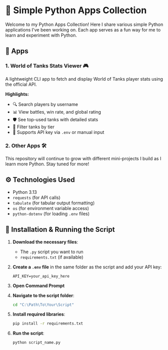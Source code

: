 # 🐍 Simple Python Apps Collection

Welcome to my Python Apps Collection! Here I share various simple Python applications I've been working on. Each app serves as a fun way for me to learn and experiment with Python.

## 🧩 Apps

### 1. **World of Tanks Stats Viewer** 🎮

A lightweight CLI app to fetch and display World of Tanks player stats using the official API.

**Highlights:**
- 🔍 Search players by username  
- 📊 View battles, win rate, and global rating  
- 🛡️ See top-used tanks with detailed stats  
- 🎯 Filter tanks by tier  
- 🔐 Supports API key via `.env` or manual input

### 2. **Other Apps** 🛠️

This repository will continue to grow with different mini-projects I build as I learn more Python. Stay tuned for more!

## ⚙️ Technologies Used

- Python 3.13  
- `requests` (for API calls)  
- `tabulate` (for tabular output formatting)  
- `os` (for environment variable access)  
- `python-dotenv` (for loading `.env` files)

## 🚀 Installation & Running the Script

1. **Download the necessary files**:
   - The `.py` script you want to run
   - `requirements.txt` (if available)

2. **Create a `.env` file** in the same folder as the script and add your API key:

   ```env
   API_KEY=your_api_key_here
   ```

3. **Open Command Prompt**

4. **Navigate to the script folder**:

   ```bash
   cd "C:\Path\To\Your\Script"
   ```

5. **Install required libraries**:

   ```bash
   pip install -r requirements.txt
   ```

6. **Run the script**:

   ```bash
   python script_name.py
   ```
